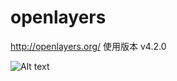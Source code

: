 # openlayers
http://openlayers.org/
使用版本 v4.2.0 

![Alt text](http://www.zyh763.com/wp-content/uploads/2018/06/QRBHGP9JGJMB3F33B6U.png)
